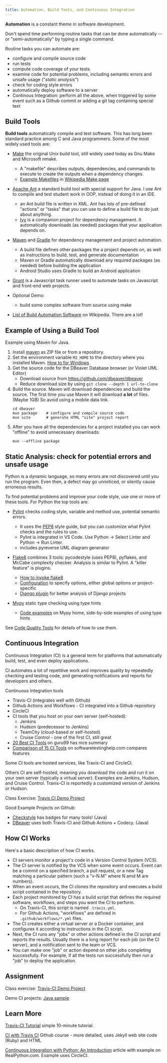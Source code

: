 ```yaml
---
title: Automation, Build Tools, and Continuous Integration
---
```


**Automation** is a constant theme in software development.

Don't spend time performing routine tasks that can be done automatically -- or "semi-automatically" by typing a single command.

Routine tasks you can automate are:

* configure and compile source code
* run tests
* compute code coverage of your tests
* examine code for potential problems, including semantic errors and unsafe usage ("*static analysis*")
* check for coding style errors
* automatically deploy software to a server
* Continous Integration: perform all the above, when triggered by some event such as a Github commit or adding a git tag containing special text


## Build Tools

**Build tools** automatically compile and test software.
This has long been standard practice among
C and Java programmers. Some of the most widely used tools are:

* [Make](Make.pdf) the original Unix build tool, still widely used today as Gnu Make and Microsoft nmake.
  - A "makefile" describes outputs, dependencies, and commands to execute to create the outputs when a dependency changes.
  - [Example Makefiles](https://en.wikipedia.org/wiki/Make_(software)#Example_makefiles) in [Wikipedia Make page][make]

* [Apache Ant](Ant.pdf) a standard build tool with special support for Java. I use Ant to compile and test student work in OOP, instead of doing it in an IDE.
  - an Ant build file is written in XML. Ant has lots of pre-defined "actions" or "tasks" that you can use to define a build file to do just about anything.
  - [Ivy](https://ant.apache.org/ivy/) is a companion project for dependency management. It automatically downloads (as needed) packages that your application depends on.

* [Maven][maven] and [Gradle][gradle] for dependency management and project automation.
  - A build file defines other packages the a project depends on, as well as instructions to build, test, and generate documentation
  - Maven or Gradle automatically download any required packages (as needed) before building the application
  - Android Studio uses Gradle to build an Android application

* [Grunt](https://gruntjs.com) is a Javascript task runner used to automate tasks on Javascript and front-end web projects.
* Optional Demo:
   - build some complex software from source using make

* [List of Build Automation Software](https://en.wikipedia.org/wiki/List_of_build_automation_software) on Wikipedia. There are a lot!

## Example of Using a Build Tool

Example using Maven for Java.

1. Install [maven][maven-install] as ZIP file or from a repository.
2. Set the environment variable `M2_HOME` to the directory where you installed Maven. [How to for Windows][maven-windows]
3. Get the source code for the DBeaver Database browser (or Violet UML Editor)
   - Download source from https://github.com/dbeaver/dbeaver
   - Reduce download size by using `git clone --depth 1 url-to-clone`
4. Build the source.  Maven will download dependencies and build the source. The first time you use Maven it will download **a lot** of files. (Maybe 1GB) So avoid using a mobile data link.
   ```
   cd dbeaver
   mvn package    # configure and compile source code
   mvn site       # generate HTML "site" project report
   ```
5. After you have all the dependencies for a project installed you can work "offline" to avoid unnecessary downloads:
   ```
   mvn --offline package
   ```

## Static Analysis: check for potential errors and unsafe usage

Python is a dynamic language, so many errors are not discovered until you run the program. Even then, a defect may go unnoticed, or silently cause erroneous results. 

To find potential problems and improve your code style, use one or more of these tools.
For Python the top tools are:

* [Pylint](http://pylint.pycqa.org/en/latest/) checks coding style, variable and method use, potential semantic errors.
  - It uses the [PEP8][PEP8] style guide, but you can customize what Pylint checks and the rules to use.
  - Pylint is integrated in VS Code. Use Python -&gt; Select Linter and Python -&gt; Run Linter.
  - includes pyreverse UML diagram generator

* [Flake8][flake8] combines 3 tools: pycodestyle (uses PEP8), pyflakes, and McCabe complexity checker.  Analysis is similar to Pylint.  A "killer feature" is plugins. 
  - [How to invoke flake8](https://flake8.pycqa.org/en/latest/user/invocation.html)
  - [Configuration](https://flake8.pycqa.org/en/latest/user/configuration.html) to specify options, either global options or project-specific
  - [Django plugin](https://pypi.org/project/flake8-django/) for better analysis of Django projects

* [Mypy](http://mypy-lang.org/) static type checking using type hints
  - [Code examples](http://mypy-lang.org/examples.html) on Mypy home, side-by-side examples of using type hints

See [Code Quality Tools](../code-quality/code-quality-tools) for details of how to use them.

## Continuous Integration

Continuous Integration (CI) is a general term for platforms that automatically build, test, and even deploy applications.

CI automates a lot of repetitive work and improves quality by repeatedly checking and testing code, and generating notifications and reports for developers and others.

Continuous Integration tools 

* Travis-CI (integrates well with Github)
* Github Actions and Workflows - CI integrated into a Github repository
* CircleCI
* CI tools that you host on your own server (self-hosted):
  - Jenkins
  - Hudson (predecessor to Jenkins)
  - TeamCity (cloud-based or self-hosted)
  - Cruise Control - one of the first CI, still great
* [20 Best CI Tools](https://www.guru99.com/top-20-continuous-integration-tools.html) on guru99 has nice summary
* [Comparison of 15 CI Tools](https://www.softwaretestinghelp.com/tools/24-best-continuous-integration-tool/) on softwaretestinghelp.com compares features

Some CI tools are hosted services, like Travis-CI and CircleCI.

Others CI are self-hosted, meaning you download the code and run it on your own server (typically a virtual server). Examples are Jenkins, Hudson, and Cruise Control. Travis-CI is reportedly a customized version of Jenkins or Hudson.

Class Exercise: [Travis CI Demo Project](travis-demo-project)

Good Example Projects on Github:
* [Checkstyle](https://github.com/checkstyle/checkstyle) has badges for many tools! (Java)
* [DBeaver](https://github.com/dbeaver/dbeaver) uses both Travis-CI and Github Actions + Codecy. (Java)

## How CI Works

Here's a basic description of how CI works.

* CI servers monitor a project's code in a Version Control System (VCS).  
* The CI server is notified by the VCS when some event occurs. Event can be a commit on a specified branch, a pull request, or a new Tag matching a particular pattern (such a "v-N.M" where N amd M are numbers).
* When an event occurs, the CI clones the repository and executes a build script contained in the repository.
* Each project monitored by CI has a build script that defines the required software, workflows, and steps you want the CI to perform.  
  - On Travis-CI, this script is named `.travis.yml`. 
  - For Github Actions, "workflows" are defined in `.github/workflows/*.yml` files.
* The CI creates either a virtual server or a Docker container, and configures it according to instructions in the CI script.  
* Next, the CI runs any "jobs" or other actions defined in the CI script and reports the results. Usually there is a long report for each job (on the CI server), and a notification sent to the team or VCS.
* You can make one "job" or action depend on other jobs completing successfully. For example, if all the tests run successfully then run a "job" to deploy the application.

## Assignment

Class exercise: [Travis-CI Demo Project](travis-demo-project)  

Demo CI projects: [Java sample][demo-ci]

## Learn More

[Travis-CI Tutorial](https://docs.travis-ci.com/user/tutorial/) simple 10-minute tutorial.

[CI with Travis CI](https://lab.github.com/githubtraining/continuous-integration-with-travis-ci) Github course - more detailed, uses Jekyll web site code (Ruby) and HTML

[Continuous Integration with Python: An Introduction](https://realpython.com/python-continuous-integration/) article with example on RealPython.com. Example uses CircleCI.

[demo-ci]: https://github.com/jbrucker/demo-ci
[demo-ci-python]: https://github.com/jbrucker/demo-pyci
[PEP8]: http://www.python.org/dev/peps/pep-0008/
[flake8]: https://flake8.pycpq.org
[gradle]: https://gradle.org
[make]: https://en.wikipedia.org/wiki/Make_(software)
[maven]: https://maven.apache.org
[maven-install]: https://maven.apache.org/install.html
[maven-windows]: https://docs.wso2.com/display/IS323/Installing+Apache+Maven+on+Windows
